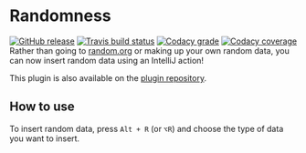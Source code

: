 # Randomness
[![GitHub release](https://img.shields.io/github/release/FWDekker/intellij-randomness.svg)](https://github.com/FWDekker/intellij-randomness/releases/latest)
[![Travis build status](https://img.shields.io/travis/FWDekker/intellij-randomness/master.svg)](https://travis-ci.org/FWDekker/intellij-randomness)
[![Codacy grade](https://img.shields.io/codacy/grade/bc99104953f64f7da2db9e8ff6e557f5/master.svg)](https://www.codacy.com/app/FWDekker/intellij-randomness)
[![Codacy coverage](https://img.shields.io/codacy/coverage/bc99104953f64f7da2db9e8ff6e557f5/master.svg)](https://www.codacy.com/app/FWDekker/intellij-randomness)
<br />
Rather than going to [random.org](https://www.random.org/) or making up your own random data, you can now insert random data using an IntelliJ action!

This plugin is also available on the [plugin repository](https://plugins.jetbrains.com/plugin/9836-randomness).


## How to use
To insert random data, press `Alt + R` (or `⌥R`) and choose the type of data you want to insert.
